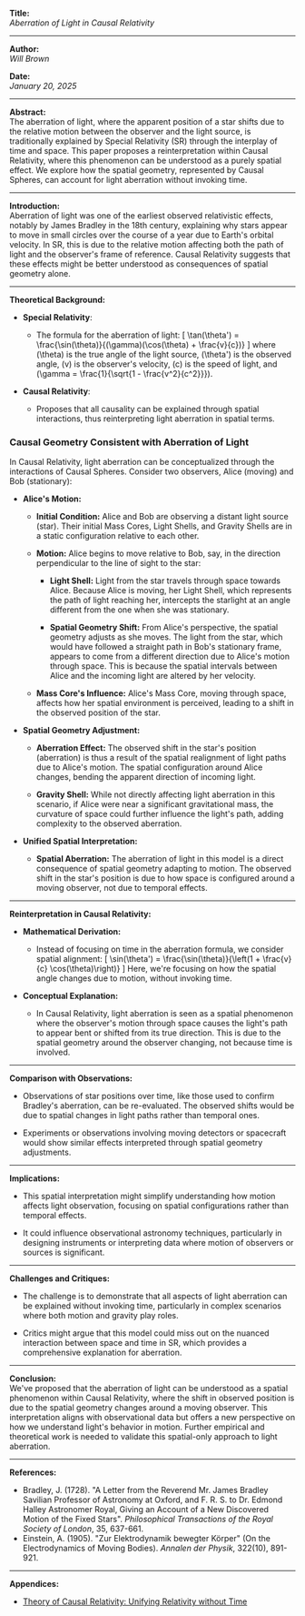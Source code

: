 **Title:**  
*Aberration of Light in Causal Relativity*

---

**Author:**  
*Will Brown*

**Date:**  
*January 20, 2025*

---

**Abstract:**  
The aberration of light, where the apparent position of a star shifts due to the relative motion between the observer and the light source, is traditionally explained by Special Relativity (SR) through the interplay of time and space. This paper proposes a reinterpretation within Causal Relativity, where this phenomenon can be understood as a purely spatial effect. We explore how the spatial geometry, represented by Causal Spheres, can account for light aberration without invoking time.

---

**Introduction:**  
Aberration of light was one of the earliest observed relativistic effects, notably by James Bradley in the 18th century, explaining why stars appear to move in small circles over the course of a year due to Earth's orbital velocity. In SR, this is due to the relative motion affecting both the path of light and the observer's frame of reference. Causal Relativity suggests that these effects might be better understood as consequences of spatial geometry alone.

---

**Theoretical Background:**

- **Special Relativity**: 
  - The formula for the aberration of light:
    \[
    \tan(\theta') = \frac{\sin(\theta)}{(\gamma)(\cos(\theta) + \frac{v}{c})}
    \]
    where \(\theta\) is the true angle of the light source, \(\theta'\) is the observed angle, \(v\) is the observer's velocity, \(c\) is the speed of light, and \(\gamma = \frac{1}{\sqrt{1 - \frac{v^2}{c^2}}}\).

- **Causal Relativity**: 
  - Proposes that all causality can be explained through spatial interactions, thus reinterpreting light aberration in spatial terms.

### **Causal Geometry Consistent with Aberration of Light**

In Causal Relativity, light aberration can be conceptualized through the interactions of Causal Spheres. Consider two observers, Alice (moving) and Bob (stationary):

- **Alice's Motion:**

  - **Initial Condition:** Alice and Bob are observing a distant light source (star). Their initial Mass Cores, Light Shells, and Gravity Shells are in a static configuration relative to each other.

  - **Motion:** Alice begins to move relative to Bob, say, in the direction perpendicular to the line of sight to the star:

    - **Light Shell:** Light from the star travels through space towards Alice. Because Alice is moving, her Light Shell, which represents the path of light reaching her, intercepts the starlight at an angle different from the one when she was stationary. 

    - **Spatial Geometry Shift:** From Alice's perspective, the spatial geometry adjusts as she moves. The light from the star, which would have followed a straight path in Bob's stationary frame, appears to come from a different direction due to Alice's motion through space. This is because the spatial intervals between Alice and the incoming light are altered by her velocity.

  - **Mass Core's Influence:** Alice's Mass Core, moving through space, affects how her spatial environment is perceived, leading to a shift in the observed position of the star.

- **Spatial Geometry Adjustment:**

  - **Aberration Effect:** The observed shift in the star's position (aberration) is thus a result of the spatial realignment of light paths due to Alice's motion. The spatial configuration around Alice changes, bending the apparent direction of incoming light.

  - **Gravity Shell:** While not directly affecting light aberration in this scenario, if Alice were near a significant gravitational mass, the curvature of space could further influence the light's path, adding complexity to the observed aberration.

- **Unified Spatial Interpretation:**

  - **Spatial Aberration:** The aberration of light in this model is a direct consequence of spatial geometry adapting to motion. The observed shift in the star's position is due to how space is configured around a moving observer, not due to temporal effects.

---

**Reinterpretation in Causal Relativity:**

- **Mathematical Derivation:**
  - Instead of focusing on time in the aberration formula, we consider spatial alignment:
    \[
    \sin(\theta') = \frac{\sin(\theta)}{\left(1 + \frac{v}{c} \cos(\theta)\right)}
    \]
    Here, we're focusing on how the spatial angle changes due to motion, without invoking time.

- **Conceptual Explanation:**
  - In Causal Relativity, light aberration is seen as a spatial phenomenon where the observer's motion through space causes the light's path to appear bent or shifted from its true direction. This is due to the spatial geometry around the observer changing, not because time is involved.

---

**Comparison with Observations:**  
- Observations of star positions over time, like those used to confirm Bradley's aberration, can be re-evaluated. The observed shifts would be due to spatial changes in light paths rather than temporal ones.

- Experiments or observations involving moving detectors or spacecraft would show similar effects interpreted through spatial geometry adjustments.

---

**Implications:**  
- This spatial interpretation might simplify understanding how motion affects light observation, focusing on spatial configurations rather than temporal effects.

- It could influence observational astronomy techniques, particularly in designing instruments or interpreting data where motion of observers or sources is significant.

---

**Challenges and Critiques:**  
- The challenge is to demonstrate that all aspects of light aberration can be explained without invoking time, particularly in complex scenarios where both motion and gravity play roles.

- Critics might argue that this model could miss out on the nuanced interaction between space and time in SR, which provides a comprehensive explanation for aberration.

---

**Conclusion:**  
We've proposed that the aberration of light can be understood as a spatial phenomenon within Causal Relativity, where the shift in observed position is due to the spatial geometry changes around a moving observer. This interpretation aligns with observational data but offers a new perspective on how we understand light's behavior in motion. Further empirical and theoretical work is needed to validate this spatial-only approach to light aberration.

---

**References:**  
- Bradley, J. (1728). "A Letter from the Reverend Mr. James Bradley Savilian Professor of Astronomy at Oxford, and F. R. S. to Dr. Edmond Halley Astronomer Royal, Giving an Account of a New Discovered Motion of the Fixed Stars". *Philosophical Transactions of the Royal Society of London*, 35, 637-661.
- Einstein, A. (1905). "Zur Elektrodynamik bewegter Körper" (On the Electrodynamics of Moving Bodies). *Annalen der Physik*, 322(10), 891-921.

---

**Appendices:**  
- [Theory of Causal Relativity: Unifying Relativity without Time](https://github.com/ENSpunks/Causal-Relativity-Public-/blob/main/Papers/Causal%20Relativity/Theory%20of%20Causal%20Relativity%20(Published%2001-20-25))
